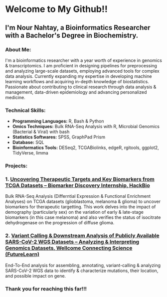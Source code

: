# **Welcome to My Github!!**
## I'm Nour Nahtay, a Bioinformatics Researcher with a Bachelor's Degree in Biochemistry.

### About Me:
I'm a bioinformatics researcher with a year worth of experience in genomics & transcriptomics. I am proficient in designing pipelines for preprocessing and analyzing large-scale datasets, employing advanced tools for complex data analysis. Currently expanding my expertise in developing machine learning workflows and acquiring in-depth knowledge of biostatistics. Passionate about contributing to clinical research through data analysis & management, data-driven epidemiology and advancing personalized medicine.

### Technical Skills:
* **Programming Languages:** R, Bash & Python
* **Omics Techniques:** Bulk RNA-Seq Analysis with R, Microbial Genomics (Bacterial & Viral) with bash
* **Statistics Softwares:** SPSS, GraphPad Prism
* **Database:** SQL
* **Bioinformatics Tools:** DESeq2, TCGABiolinks, edgeR, rgitools, ggplot2, TidyVerse, limma

### Projects:
### 1. [Uncovering Therapeutic Targets and Key Biomarkers from TCGA Datasets – Biomarker Discovery Internship, HackBio](https://github.com/nournahtay/Biomarker_Discovery_Hackbio)
Bulk RNA-Seq Analysis (Differntial Expression & Functional Enrichment Analyses) on TCGA datasets (glioblastoma, melanoma & glioma) to uncover biomarkers for therapeutic targetting. This work delves into the impact of demography (particularly sex) on the variation of early & late-stage biomarkers (in this case melanoma) and also verifies the status of isocitrate dehydrogenase on the progression of diffuse glioma. 

### 2. [Variant Calling & Downstream Analysis of Publicly Available SARS-CoV-2 WGS Datasets – Analyzing & Interpreting Genomics Datasets, Wellcome Connecting Science (FutureLearn)](https://github.com/nournahtay/Bioinformatics_for_Biologists_Genomic_Datasets)
End-To-End analysis for assembling, annotating, variant-calling & analyzing SARS-CoV-2 WGS data to identify & characterize mutations, their location, and possible impact on gene.


### Thank you for reaching this far!!!
